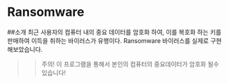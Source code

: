 # Ransomware
##소개
 최근 사용자의 컴퓨터 내의 중요 데이터를 암호화 하여, 이를 복호화 하는 키를 판매하여 이득을 취하는 바이러스가 유행이다.
 Ransomware 바이러스를 실제로 구현해보았습니다. 
 
 >>주의! 이 프로그램을 통해서 본인의 컴퓨터의 중요데이터가 암호화 될수 있습니다!
